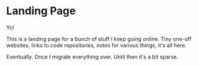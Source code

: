 # Landing Page

Yo!

This is a landing page for a bunch of stuff I keep going online. 
Tiny one-off websites, links to code repositories, notes for various things, it's all here.

Eventually. Once I migrate everything over. Until then it's a bit sparse.


